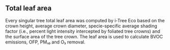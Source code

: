 ## Total leaf area

Every singular tree total leaf area was computed by i-Tree Eco based on the crown height, average crown diameter, specie-specific average shading factor (i.e., percent light intensity intercepted by foliated tree crowns) and the surface area of the tree crown. The leaf area is used to calculate BVOC emissions, OFP, PM₁₀ and O₃ removal.